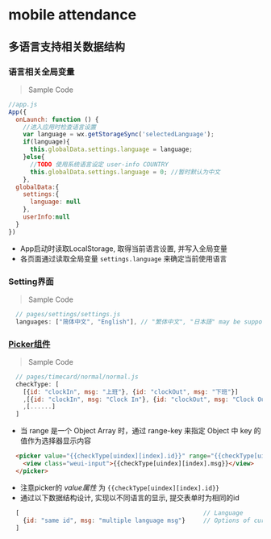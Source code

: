 # mobile attendance

## 多语言支持相关数据结构

### 语言相关全局变量
> Sample Code
```js
//app.js
App({
  onLaunch: function () {
    //进入应用时检查语言设置
    var language = wx.getStorageSync('selectedLanguage');
    if(language){
      this.globalData.settings.language = language;
    }else{
      //TODO 使用系统语言设定 user-info COUNTRY      
      this.globalData.settings.language = 0; //暂时默认为中文 
    },
  globalData:{
    settings:{
      language: null
    },
    userInfo:null
  }
})
```
- App启动时读取LocalStorage, 取得当前语言设置, 并写入全局变量
- 各页面通过读取全局变量 ```settings.language``` 来确定当前使用语言


### Setting界面
> Sample Code
```js
  // pages/settings/settings.js
  languages: ["简体中文", "English"], // "繁体中文", "日本語" may be supported in the future
```
### [Picker组件](https://mp.weixin.qq.com/debug/wxadoc/dev/component/picker.html)

> Sample Code

```js
  // pages/timecard/normal/normal.js
  checkType: [
    [{id: "clockIn", msg: "上班"}, {id: "clockOut", msg: "下班"}]                 // Simplified Chinese Support
    ,[{id: "clockIn", msg: "Clock In"}, {id: "clockOut", msg: "Clock Out"}]      // English Support
    ,[......]                                                                    // Other possible languages
  ]
```

- 当 range 是一个 Object Array 时，通过 range-key 来指定 Object 中 key 的值作为选择器显示内容

```html
  <picker value="{{checkType[uindex][index].id}}" range="{{checkType[uindex]}}" range-key="msg">
    <view class="weui-input">{{checkType[uindex][index].msg}}</view>
  </picker>
```
- 注意picker的 _value属性_ 为 ```{{checkType[uindex][index].id}}```
- 通过以下数据结构设计, 实现以不同语言的显示, 提交表单时为相同的id

```js
  [                                                   // Language
    {id: "same id", msg: "multiple language msg"}     // Options of current language
  ]
``` 
